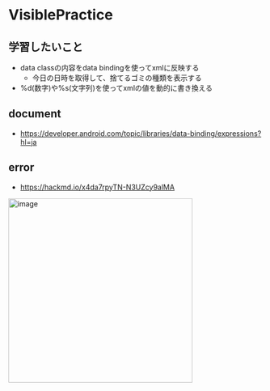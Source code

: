 # VisiblePractice

## 学習したいこと
 - data classの内容をdata bindingを使ってxmlに反映する
   - 今日の日時を取得して、捨てるゴミの種類を表示する
 - %d(数字)や%s(文字列)を使ってxmlの値を動的に書き換える

## document
 - https://developer.android.com/topic/libraries/data-binding/expressions?hl=ja

## error
 - https://hackmd.io/x4da7rpyTN-N3UZcy9alMA

<img width="364" alt="image" src="https://user-images.githubusercontent.com/47734014/116822319-3156be80-abb9-11eb-9215-d7e879cd0243.png">

